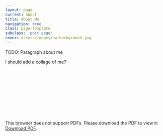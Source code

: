```yaml
---
layout: page
current: about
title: About Me
navigation: true
class: page-template
subclass: 'post page'
cover: assets/images/uw-background.jpg
---
```


TODO: Paragraph about me

I should add a collage of me?

<object data="/assets/pdf/resume.pdf" type="application/pdf" width="800px" height="800px">
    <embed src="/assets/pdf/resume.pdf" type="application/pdf">
        <p>This browser does not support PDFs. Please download the PDF to view it: <a href="/assets/pdf/resume.pdf">Download PDF</a>.</p>
    </embed>
</object>

